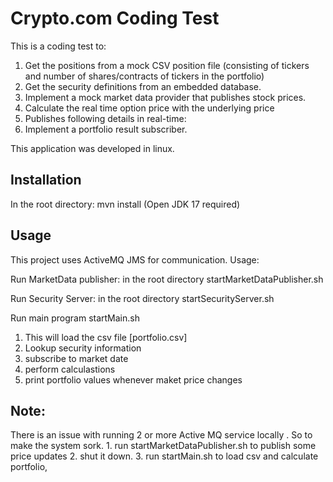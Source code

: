 <h1>Crypto.com Coding Test</h1>

This is a coding test to:

1. Get the positions from a mock CSV position file (consisting of tickers and number of shares/contracts of tickers
in the portfolio)
2. Get the security definitions from an embedded database.
3. Implement a mock market data provider that publishes stock prices.
4. Calculate the real time option price with the underlying price
5. Publishes following details in real-time:
6. Implement a portfolio result subscriber.

This application was developed in linux.
<h2>Installation</h2>

In the root directory:
mvn install
(Open JDK 17 required)

<h2>Usage</h2>
This project uses ActiveMQ JMS for communication.
Usage:

Run MarketData publisher:
in the root directory
startMarketDataPublisher.sh

Run Security Server:
in the root directory
startSecurityServer.sh

Run main program
startMain.sh
1. This will load the csv file [portfolio.csv]
2. Lookup security information
3. subscribe to market date
4. perform calculastions
5. print portfolio values whenever maket price changes


<h2>Note:</h2>
There is an issue with running 2 or more Active MQ service locally .
So to make the system sork.
1. run startMarketDataPublisher.sh to publish some price updates
2. shut it down.
3. run startMain.sh to load csv and calculate portfolio,


